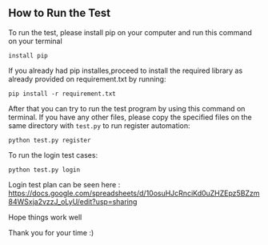 How to Run the Test
-------------------

To run the test, please install pip on your computer  and run this command on your terminal

    install pip

If you already had pip installes,proceed to install the required library as already provided on requirement.txt by running:

    pip install -r requirement.txt

After that you can try to run the test program by using this command on terminal.
If you have any other files, please copy the specified files on the same directory with `test.py`
to run register automation:

    python test.py register

To run the login test cases:

    python test.py login

Login test plan can be seen here : https://docs.google.com/spreadsheets/d/10osuHJcRnciKd0uZHZEpz5BZzm84WSxja2vzzJ_oLyU/edit?usp=sharing


Hope things work well

Thank you for your time :)



